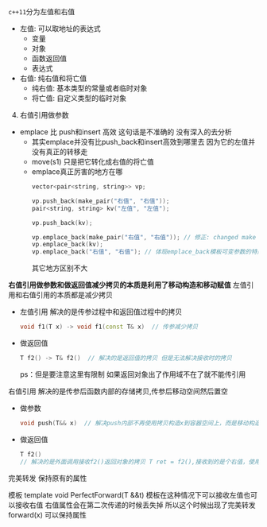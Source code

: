 `c++11`分为左值和右值
- 左值: 可以取地址的表达式
  - 变量
  - 对象
  - 函数返回值
  - 表达式
- 右值: 纯右值和将亡值
  - 纯右值: 基本类型的常量或者临时对象
  - 将亡值: 自定义类型的临时对象

4. 右值引用做参数
- emplace 比 push和insert 高效 这句话是不准确的 没有深入的去分析
  - 其实emplace并没有比push_back和insert高效到哪里去 因为它的左值并没有真正的转移走
  - move(s1) 只是把它转化成右值的将亡值
  - emplace真正厉害的地方在哪
    ```cpp
    vector<pair<string, string>> vp;

    vp.push_back(make_pair("右值", "右值"));
    pair<string, string> kv("左值", "左值");

    vp.push_back(kv);

    vp.emplace_back(make_pair("右值", "右值")); // 修正: changed make to make_pair
    vp.emplace_back(kv);
    vp.emplace_back("右值", "右值"); // 体现emplace_back模板可变参数的特点
    ```
    其它地方区别不大

**右值引用做参数和做返回值减少拷贝的本质是利用了移动构造和移动赋值**
左值引用和右值引用的本质都是减少拷贝
- 左值引用 解决的是传参过程中和返回值过程中的拷贝
  ```cpp
  void f1(T x) -> void f1(const T& x)  // 传参减少拷贝
  ```
- 做返回值
  ```cpp
  T f2() -> T& f2()  // 解决的是返回值的拷贝 但是无法解决接收时的拷贝
  ```
  ps：但是要注意这里有限制 如果返回对象出了作用域不在了就不能传引用

右值引用 解决的是传参后函数内部的存储拷贝,传参后移动空间然后置空
- 做参数
  ```cpp
  void push(T&& x)  // 解决push内部不再使用拷贝构造x到容器空间上，而是移动构造过去
  ```
- 做返回值
  ```cpp
  T f2()
  // 解决的是外面调用接收f2()返回对象的拷贝 T ret = f2(),接收到的是个右值，使用移动构造，减少了拷贝
  ```

完美转发 保持原有的属性

模板 template<typename T>
void PerfectForward(T &&t) 模板在这种情况下可以接收左值也可以接收右值
右值属性会在第二次传递的时候丢失掉 所以这个时候出现了完美转发 forward<T>(x) 可以保持属性